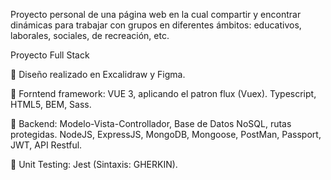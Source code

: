 Proyecto personal de una página web en la cual compartir y encontrar dinámicas para trabajar con grupos en diferentes ámbitos: educativos, laborales, sociales, de recreación, etc. 

Proyecto Full Stack

🔹 Diseño realizado en Excalidraw y Figma.

🔹 Forntend framework: VUE 3, aplicando el patron flux (Vuex). Typescript, HTML5, BEM,  Sass.

🔹 Backend: Modelo-Vista-Controllador, Base de Datos NoSQL, rutas protegidas. NodeJS, ExpressJS, MongoDB, Mongoose, PostMan, Passport, JWT, API Restful.

🔹 Unit Testing: Jest (Sintaxis: GHERKIN).

